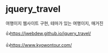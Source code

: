 # jquery_travel
여행이지 웹사이트 구현, 테마가 있는 여행이지, 매거진

👍https://jwebdew.github.io/jquery_travel/

👍https://www.kyowontour.com/
